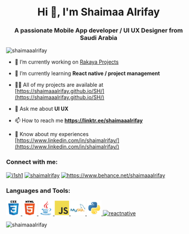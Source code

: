 <h1 align="center">Hi 👋, I'm Shaimaa Alrifay</h1>
<h3 align="center">A passionate Mobile App developer / UI UX Designer from Saudi Arabia</h3>

<p align="left"> <img src="https://komarev.com/ghpvc/?username=shaimaaalrifay&label=Profile%20views&color=0e75b6&style=flat" alt="shaimaaalrifay" /> </p>

- 🔭 I’m currently working on [Rakaya Projects](https://www.rakaya.sa/)

- 🌱 I’m currently learning **React native / project management**

- 👨‍💻 All of my projects are available at [https://shaimaaalrifay.github.io/SH/](https://shaimaaalrifay.github.io/SH/)

- 💬 Ask me about **UI UX**

- 📫 How to reach me **https://linktr.ee/shaimaaalrifay**

- 📄 Know about my experiences [https://www.linkedin.com/in/shaimalrifay/](https://www.linkedin.com/in/shaimalrifay/)

<h3 align="left">Connect with me:</h3>
<p align="left">
<a href="https://twitter.com/i1sh1" target="blank"><img align="center" src="https://raw.githubusercontent.com/rahuldkjain/github-profile-readme-generator/master/src/images/icons/Social/twitter.svg" alt="i1sh1" height="30" width="40" /></a>
<a href="https://linkedin.com/in/shaimalrifay" target="blank"><img align="center" src="https://raw.githubusercontent.com/rahuldkjain/github-profile-readme-generator/master/src/images/icons/Social/linked-in-alt.svg" alt="shaimalrifay" height="30" width="40" /></a>
<a href="https://www.behance.net/https://www.behance.net/shaimaaalrifay" target="blank"><img align="center" src="https://raw.githubusercontent.com/rahuldkjain/github-profile-readme-generator/master/src/images/icons/Social/behance.svg" alt="https://www.behance.net/shaimaaalrifay" height="30" width="40" /></a>
</p>

<h3 align="left">Languages and Tools:</h3>
<p align="left"> <a href="https://www.w3schools.com/css/" target="_blank" rel="noreferrer"> <img src="https://raw.githubusercontent.com/devicons/devicon/master/icons/css3/css3-original-wordmark.svg" alt="css3" width="40" height="40"/> </a> <a href="https://www.w3.org/html/" target="_blank" rel="noreferrer"> <img src="https://raw.githubusercontent.com/devicons/devicon/master/icons/html5/html5-original-wordmark.svg" alt="html5" width="40" height="40"/> </a> <a href="https://www.java.com" target="_blank" rel="noreferrer"> <img src="https://raw.githubusercontent.com/devicons/devicon/master/icons/java/java-original.svg" alt="java" width="40" height="40"/> </a> <a href="https://developer.mozilla.org/en-US/docs/Web/JavaScript" target="_blank" rel="noreferrer"> <img src="https://raw.githubusercontent.com/devicons/devicon/master/icons/javascript/javascript-original.svg" alt="javascript" width="40" height="40"/> </a> <a href="https://www.mysql.com/" target="_blank" rel="noreferrer"> <img src="https://raw.githubusercontent.com/devicons/devicon/master/icons/mysql/mysql-original-wordmark.svg" alt="mysql" width="40" height="40"/> </a> <a href="https://www.python.org" target="_blank" rel="noreferrer"> <img src="https://raw.githubusercontent.com/devicons/devicon/master/icons/python/python-original.svg" alt="python" width="40" height="40"/> </a> <a href="https://reactnative.dev/" target="_blank" rel="noreferrer"> <img src="https://reactnative.dev/img/header_logo.svg" alt="reactnative" width="40" height="40"/> </a> </p>

<p><img align="left" src="https://github-readme-stats.vercel.app/api/top-langs?username=shaimaaalrifay&show_icons=true&locale=en&layout=compact" alt="shaimaaalrifay" /></p>

